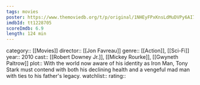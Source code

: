 ```yaml
---
tags: movies
poster: https://www.themoviedb.org/t/p/original/1NHEyFPxKnsLdMuDVPy6AI7GRmE.jpg
imdbId: tt1228705
scoreImdb: 6.9
length: 124 min
---
```


category:: [[Movies]]
director:: [[Jon Favreau]]
genre:: [[Action]], [[Sci-Fi]]
year:: 2010
cast:: [[Robert Downey Jr.]], [[Mickey Rourke]], [[Gwyneth Paltrow]]
plot:: With the world now aware of his identity as Iron Man, Tony Stark must contend with both his declining health and a vengeful mad man with ties to his father's legacy.
watchlist::
rating::
